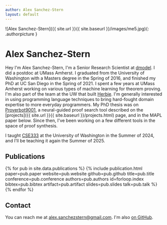 ```yaml
---
author: Alex Sanchez-Stern
layout: default
---
```

![Alex Sanchez-Stern]({{ site.url }}{{ site.baseurl }}/images/me5.jpg){: .authorpicture }

Alex Sanchez-Stern
==================

Hey I'm Alex Sanchez-Stern, I'm a Senior Research Scientist at
[dmodel](https://www.dmodel.ai). I did a postdoc at UMass Amherst. I graduated
from the University of Washington with a Masters degree in the Spring
of 2016, and finished my PhD at UC San Diego in the Spring of 2021. I
spent a few years at UMass Amherst working on various types of machine
learning for theorem proving. I'm also part of the team at the UW that
built [Herbie](https://herbie.uwplse.org). I'm generally interested in
using programming language techniques to bring hard-fought domain
expertise to more everyday programmers. My PhD thesis was on
[Proverbot9001](https://proverbot9001.ucsd.edu), a neural-guided proof
search tool described on the [projects]({{ site.url }}{{ site.baseurl
}}/projects.html) page, and in the MAPL paper below. Since then, I've
been working on a few different tools in the space of proof synthesis.

I taught
[CSE333](https://courses.cs.washington.edu/courses/cse333/24su/) at
the University of Washington in the Summer of 2024, and I'll be
teaching it again the Summer of 2025.

Publications
------------
{% for pub in site.data.publications %}
{% include publication.html
    paper=pub.paper
    website=pub.website
    github=pub.github
    title=pub.title
    conference=pub.conference
    authors=pub.authors
    id=forloop.index
    bibtex=pub.bibtex
    artifact=pub.artifact
    slides=pub.slides
    talk=pub.talk
%}
{% endfor %}

Contact
-------

You can reach me at [alex.sanchezstern@gmail.com](alex.sanchezstern@gmail.com). I'm
also [on GitHub](https://github.com/HazardousPeach).
